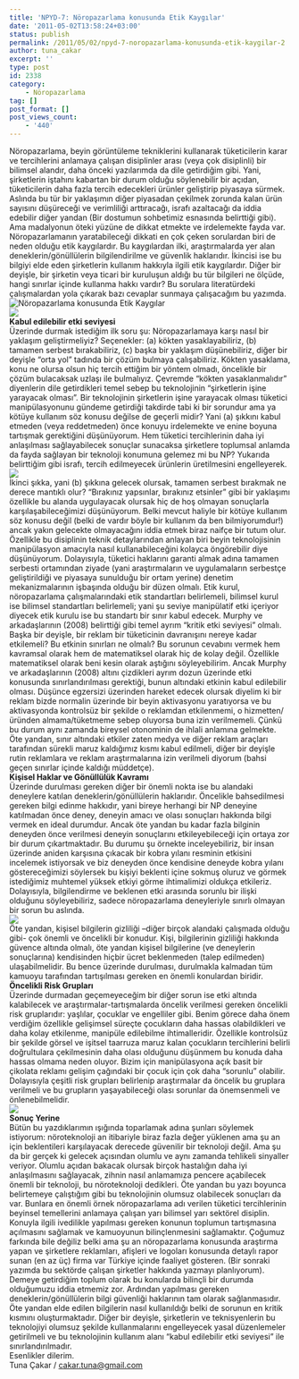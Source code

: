 ```yaml
---
title: 'NPYD-7: Nöropazarlama konusunda Etik Kaygılar'
date: '2011-05-02T13:58:24+03:00'
status: publish
permalink: /2011/05/02/npyd-7-noropazarlama-konusunda-etik-kaygilar-2
author: tuna_cakar
excerpt: ''
type: post
id: 2338
category:
    - Nöropazarlama
tag: []
post_format: []
post_views_count:
    - '440'
---
```

Nöropazarlama, beyin görüntüleme tekniklerini kullanarak tüketicilerin karar ve tercihlerini anlamaya çalışan disiplinler arası (veya çok disiplinli) bir bilimsel alandır, daha önceki yazılarımda da dile getirdiğim gibi. Yani, şirketlerin iştahını kabartan bir durum olduğu söylenebilir bir açıdan, tüketicilerin daha fazla tercih edecekleri ürünler geliştirip piyasaya sürmek. Aslında bu tür bir yaklaşımın diğer piyasadan çekilmek zorunda kalan ürün sayısını düşüreceği ve verimliliği arttıracağı, israfı azaltacağı da iddia edebilir diğer yandan (Bir dostumun sohbetimiz esnasında belirttiği gibi). Ama madalyonun öteki yüzüne de dikkat etmekte ve irdelemekte fayda var. Nöropazarlamanın yaratabileceği dikkati en çok çeken sorulardan biri de neden olduğu etik kaygılardır. Bu kaygılardan ilki, araştırmalarda yer alan deneklerin/gönüllülerin bilgilendirilme ve güvenlik haklarıdır. İkincisi ise bu bilgiyi elde eden şirketlerin kullanım hakkıyla ilgili etik kaygılardır. Diğer bir deyişle, bir şirketin veya ticari bir kuruluşun aldığı bu tür bilgileri ne ölçüde, hangi sınırlar içinde kullanma hakkı vardır? Bu sorulara literatürdeki çalışmalardan yola çıkarak bazı cevaplar sunmaya çalışacağım bu yazımda.  
![Nöropazarlama konusunda Etik Kaygılar](http://www.ayushveda.com/womens-magazine/wp-content/uploads/2008/10/doubtful-situation.jpg)  
![](https://iktisadiyat.com/wp-includes/js/tinymce/plugins/wordpress/img/trans.gif)  
**Kabul edilebilir etki seviyesi**  
Üzerinde durmak istediğim ilk soru şu: Nöropazarlamaya karşı nasıl bir yaklaşım geliştirmeliyiz? Seçenekler: (a) kökten yasaklayabiliriz, (b) tamamen serbest bırakabiliriz, (c) başka bir yaklaşım düşünebiliriz, diğer bir deyişle “orta yol” tadında bir çözüm bulmaya çalışabiliriz. Kökten yasaklama, konu ne olursa olsun hiç tercih ettiğim bir yöntem olmadı, öncelikle bir çözüm bulacaksak uzlaşı ile bulmalıyız. Çevremde “kökten yasaklanmalıdır” diyenlerin dile getirdikleri temel sebep bu teknolojinin “şirketlerin işine yarayacak olması”. Bir teknolojinin şirketlerin işine yarayacak olması tüketici manipülasyonunu gündeme getirdiği takdirde tabi ki bir sorundur ama ya kötüye kullanım söz konusu değilse de geçerli midir? Yani (a) şıkkını kabul etmeden (veya reddetmeden) önce konuyu irdelemekte ve enine boyuna tartışmak gerektiğini düşünüyorum. Hem tüketici tercihlerinin daha iyi anlaşılması sağlayabilecek sonuçlar sunacaksa şirketlere toplumsal anlamda da fayda sağlayan bir teknoloji konumuna gelemez mi bu NP? Yukarıda belirttiğim gibi israfı, tercih edilmeyecek ürünlerin üretilmesini engelleyerek.  
![](http://www.artieksihaber.com/images/sonkullanici/haber/b_yassak.gif)  
İkinci şıkka, yani (b) şıkkına gelecek olursak, tamamen serbest bırakmak ne derece mantıklı olur? “Bırakınız yapsınlar, bırakınız etsinler” gibi bir yaklaşımı özellikle bu alanda uygulayacak olursak hiç de hoş olmayan sonuçlarla karşılaşabileceğimizi düşünüyorum. Belki mevcut haliyle bir kötüye kullanım söz konusu değil (belki de vardır böyle bir kullanım da ben bilmiyorumdur!) ancak yakın gelecekte olmayacağını iddia etmek biraz naifçe bir tutum olur. Özellikle bu disiplinin teknik detaylarından anlayan biri beyin teknolojisinin manipülasyon amacıyla nasıl kullanabileceğini kolayca öngörebilir diye düşünüyorum. Dolayısıyla, tüketici haklarını garanti almak adına tamamen serbesti ortamından ziyade (yani araştırmaların ve uygulamaların serbestçe geliştirildiği ve piyasaya sunulduğu bir ortam yerine) denetim mekanizmalarının işbaşında olduğu bir düzen olmalı. Etik kurul, nöropazarlama çalışmalarındaki etik standartları belirlemeli, bilimsel kurul ise bilimsel standartları belirlemeli; yani şu seviye manipülatif etki içeriyor diyecek etik kurulu ise bu standartı bir sınır kabul edecek. Murphy ve arkadaşlarının (2008) belirttiği gibi temel ayrım “kritik etki seviyesi” olmalı. Başka bir deyişle, bir reklam bir tüketicinin davranışını nereye kadar etkilemeli? Bu etkinin sınırları ne olmalı? Bu sorunun cevabını vermek hem kavramsal olarak hem de matematiksel olarak hiç de kolay değil. Özellikle matematiksel olarak beni kesin olarak aştığını söyleyebilirim. Ancak Murphy ve arkadaşlarının (2008) altını çizdikleri ayrım dozun üzerinde etki konusunda sınırlandırılması gerektiği, bunun altındaki etkinin kabul edilebilir olması. Düşünce egzersizi üzerinden hareket edecek olursak diyelim ki bir reklam bizde normalin üzerinde bir beyin aktivasyonu yaratıyorsa ve bu aktivasyonda kontrolsüz bir şekilde o reklamdan etkilenmemi, o hizmetten/üründen almama/tüketmeme sebep oluyorsa buna izin verilmemeli. Çünkü bu durum aynı zamanda bireysel otonominin de ihlali anlamına gelmekte. Öte yandan, sınır altındaki etkiler zaten medya ve diğer reklam araçları tarafından sürekli maruz kaldığımız kısmı kabul edilmeli, diğer bir deyişle rutin reklamlara ve reklam araştırmalarına izin verilmeli diyorum (bahsi geçen sınırlar içinde kaldığı müddetçe).  
**Kişisel Haklar ve Gönüllülük Kavramı**  
Üzerinde durulması gereken diğer bir önemli nokta ise bu alandaki deneylere katılan deneklerin/gönüllülerin haklarıdır. Öncelikle bahsedilmesi gereken bilgi edinme hakkıdır, yani bireye herhangi bir NP deneyine katılmadan önce deney, deneyin amacı ve olası sonuçları hakkında bilgi vermek en ideal durumdur. Ancak öte yandan bu kadar fazla bilginin deneyden önce verilmesi deneyin sonuçlarını etkileyebileceği için ortaya zor bir durum çıkartmaktadır. Bu durumu şu örnekte inceleyebiliriz, bir insan üzerinde aniden karşısına çıkacak bir kobra yılanı resminin etkisini incelemek istiyorsak ve biz deneyden önce kendisine deneyde kobra yılanı göstereceğimizi söylersek bu kişiyi beklenti içine sokmuş oluruz ve görmek istediğimiz muhtemel yüksek etkiyi görme ihtimalimizi oldukça etkileriz. Dolayısıyla, bilgilendirme ve beklenen etki arasında sorunlu bir ilişki olduğunu söyleyebiliriz, sadece nöropazarlama deneyleriyle sınırlı olmayan bir sorun bu aslında.  
![](http://www.k12.nf.ca/acreman/learning_logs/king_cobra.JPG)  
Öte yandan, kişisel bilgilerin gizliliği –diğer birçok alandaki çalışmada olduğu gibi- çok önemli ve öncelikli bir konudur. Kişi, bilgilerinin gizliliği hakkında güvence altında olmalı, öte yandan kişisel bilgilerine (ve deneylerin sonuçlarına) kendisinden hiçbir ücret beklenmeden (talep edilmeden) ulaşabilmelidir. Bu bence üzerinde durulması, durulmakla kalmadan tüm kamuoyu tarafından tartışılması gereken en önemli konulardan biridir.  
**Öncelikli Risk Grupları**  
Üzerinde durmadan geçemeyeceğim bir diğer sorun ise etki altında kalabilecek ve araştırmalar-tartışmalarda öncelik verilmesi gereken öncelikli risk gruplarıdır: yaşlılar, çocuklar ve engelliler gibi. Benim görece daha önem verdiğim özellikle gelişimsel süreçte çocukların daha hassas olabildikleri ve daha kolay etkilenme, manipüle edilebilme ihtimalleridir. Özellikle kontrolsüz bir şekilde görsel ve işitsel taarruza maruz kalan çocukların tercihlerini belirli doğrultulara çekilmesinin daha olası olduğunu düşünmem bu konuda daha hassas olmama neden oluyor. Bizim için manipülasyona açık basit bir çikolata reklamı gelişim çağındaki bir çocuk için çok daha “sorunlu” olabilir. Dolayısıyla çeşitli risk grupları belirlenip araştırmalar da öncelik bu gruplara verilmeli ve bu grupların yaşayabileceği olası sorunlar da önemsenmeli ve önlenebilmelidir.  
![](http://www.umutcocuk.com/resimler/haberler/1003.jpg)  
**Sonuç Yerine**  
Bütün bu yazdıklarımın ışığında toparlamak adına şunları söylemek istiyorum: nöroteknoloji an itibariyle biraz fazla değer yüklenen ama şu an için beklentileri karşılayacak derecede güvenilir bir teknoloji değil. Ama şu da bir gerçek ki gelecek açısından olumlu ve aynı zamanda tehlikeli sinyaller veriyor. Olumlu açıdan bakacak olursak birçok hastalığın daha iyi anlaşılmasını sağlayacak, zihnin nasıl anlamamıza pencere açabilecek önemli bir teknoloji, bu nöroteknoloji dedikleri. Öte yandan bu yazı boyunca belirtemeye çalıştığım gibi bu teknolojinin olumsuz olabilecek sonuçları da var. Bunlara en önemli örnek nöropazarlama adı verilen tüketici tercihlerinin beyinsel temellerini anlamaya çalışan yarı bilimsel yarı sektörel disiplin. Konuyla ilgili ivedilikle yapılması gereken konunun toplumun tartışmasına açılmasını sağlamak ve kamuoyunun bilinçlenmesini sağlamaktır. Çoğumuz farkında bile değiliz belki ama şu an nöropazarlama konusunda araştırma yapan ve şirketlere reklamları, afişleri ve logoları konusunda detaylı rapor sunan (en az üç) firma var Türkiye içinde faaliyet gösteren. (Bir sonraki yazımda bu sektörde çalışan şirketler hakkında yazmayı planlıyorum). Demeye getirdiğim toplum olarak bu konularda bilinçli bir durumda olduğumuzu iddia etmemiz zor. Ardından yapılması gereken deneklerin/gönüllülerin bilgi güvenliği haklarının tam olarak sağlanmasıdır. Öte yandan elde edilen bilgilerin nasıl kullanıldığı belki de sorunun en kritik kısmını oluşturmaktadır. Diğer bir deyişle, şirketlerin ve teknisyenlerin bu teknolojiyi olumsuz şekilde kullanmalarını engelleyecek yasal düzenlemeler getirilmeli ve bu teknolojinin kullanım alanı “kabul edilebilir etki seviyesi” ile sınırlandırılmadır.  
Esenlikler dilerim.  
Tuna Çakar / cakar.tuna@gmail.com